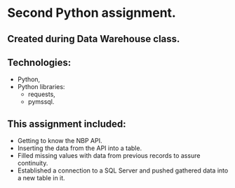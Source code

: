 # Second Python assignment.
## Created during Data Warehouse class.
## Technologies:
* Python,
* Python libraries:
  * requests,
  * pymssql.
## This assignment included:
* Getting to know the NBP API.
* Inserting the data from the API into a table.
* Filled missing values with data from previous records to assure continuity.
* Established a connection to a SQL Server and pushed gathered data into a new table in it.

